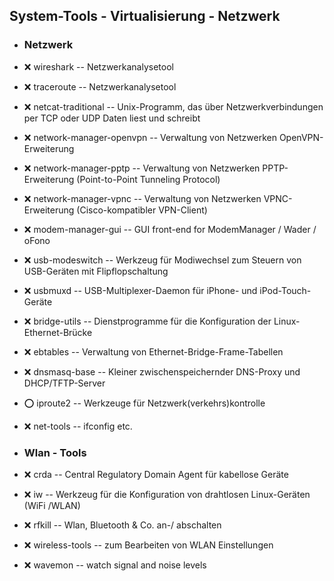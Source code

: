 ##  System-Tools - Virtualisierung - Netzwerk

- ###  Netzwerk

- :x:  wireshark  --		Netzwerkanalysetool
- :x:  traceroute  --		Netzwerkanalysetool
- :x:  netcat-traditional  --		Unix-Programm, das über Netzwerkverbindungen per TCP oder UDP Daten liest und schreibt
- :x:  network-manager-openvpn  --	Verwaltung von Netzwerken OpenVPN-Erweiterung
- :x:  network-manager-pptp  --		Verwaltung von Netzwerken PPTP-Erweiterung (Point-to-Point Tunneling Protocol)
- :x:  network-manager-vpnc  --		Verwaltung von Netzwerken VPNC-Erweiterung (Cisco-kompatibler VPN-Client)
- :x:  modem-manager-gui  --		GUI front-end for ModemManager / Wader / oFono
- :x:  usb-modeswitch  --	Werkzeug für Modiwechsel zum Steuern von USB-Geräten mit Flipflopschaltung
- :x:  usbmuxd  --		USB-Multiplexer-Daemon für iPhone- und iPod-Touch-Geräte

- :x:  bridge-utils  -- Dienstprogramme für die Konfiguration der Linux-Ethernet-Brücke
- :x:  ebtables  --	Verwaltung von Ethernet-Bridge-Frame-Tabellen
- :x:  dnsmasq-base  -- Kleiner zwischenspeichernder DNS-Proxy und DHCP/TFTP-Server
- :o:  iproute2  --	Werkzeuge für Netzwerk(verkehrs)kontrolle
- :x:  net-tools  --	ifconfig etc.


- ###  Wlan - Tools

- :x:  crda  --		Central Regulatory Domain Agent für kabellose Geräte
 - :x:  iw  --		Werkzeug für die Konfiguration von drahtlosen Linux-Geräten (WiFi /WLAN)
- :x:  rfkill  --	Wlan, Bluetooth & Co. an-/ abschalten
- :x:  wireless-tools  --	zum Bearbeiten von WLAN Einstellungen
- :x:  wavemon  --	watch signal and noise levels
